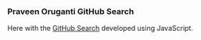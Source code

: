 ### Praveen Oruganti GitHub Search

Here with the [GitHub Search](https://praveenoruganti.github.io/praveenoruganti-vanilla-js/0_Projects/praveenoruganti-github-search) developed using JavaScript.